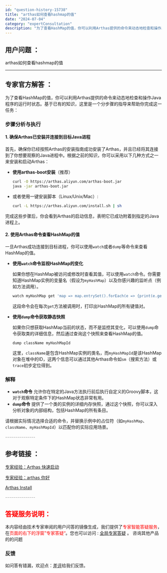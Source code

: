 ```yaml
---
id: "question-history-15738"
title: "arthas如何查看hashmap的值"
date: "2024-07-04"
category: "expertConsultation"
description: "为了查看HashMap的值，你可以利用Arthas提供的命令来动态地检查和操作Java程序的运行时状态。基于已有的知识，这里是一个分步骤的指导来帮助你完成这一任务：### 步骤分析与执行#### 1. 确保Arthas已安装并连接到目标Java进程首先，确保你已经按照Arthas的安装指南成功安装了"
---
```


## 用户问题 ：

arthas如何查看hashmap的值

---

## 专家官方解答 ：

为了查看HashMap的值，你可以利用Arthas提供的命令来动态地检查和操作Java程序的运行时状态。基于已有的知识，这里是一个分步骤的指导来帮助你完成这一任务：

### 步骤分析与执行

#### 1. 确保Arthas已安装并连接到目标Java进程

首先，确保你已经按照Arthas的安装指南成功安装了Arthas，并且已经将其连接到了你想要观察的Java进程中。根据之前的知识，你可以采用以下几种方式之一来安装和启动Arthas：

- **使用arthas-boot安装**（推荐）
  ```bash
  curl -O https://arthas.aliyun.com/arthas-boot.jar
  java -jar arthas-boot.jar
  ```
- 或者使用一键安装脚本（Linux/Unix/Mac）:
  ```bash
  curl -L https://arthas.aliyun.com/install.sh | sh
  ```

完成这些步骤后，你会看到Arthas的启动信息，表明它已成功附着到指定的Java进程上。

#### 2. 使用Arthas命令查看HashMap的值

一旦Arthas成功连接到目标进程，你可以使用`watch`或者`dump`等命令来查看HashMap的值。

- **使用`watch`命令监视HashMap的变化**

  如果你想在HashMap被访问或修改时查看其值，可以使用`watch`命令。你需要知道HashMap实例的变量名（假设为`myHashMap`）以及你感兴趣的监听点（例如方法调用）。

  ```bash
  watch myHashMap get 'map => map.entrySet().forEach(e => {print(e.getKey() + ": " + e.getValue());})'
  ```

  这段命令会在每次`get`方法被调用时，打印出HashMap的所有键值对。

- **使用`dump`命令获取静态快照**

  如果你只想获取HashMap当前的状态，而不是监控其变化，可以使用`dump`命令获取类的详细信息，然后通过查询这个快照来查看HashMap的值。

  ```bash
  dump className myHashMapId
  ```

  这里，`className`是包含HashMap实例的类名，而`myHashMapId`是该HashMap对象在堆中的ID，这两个信息可以通过其他Arthas命令如`sm`（搜索方法）或`trace`初步定位得到。

### 解释

- **`watch`命令** 允许你在特定的Java方法执行前后执行自定义的Groovy脚本，这对于观察特定条件下的HashMap状态非常有用。
- **`dump`命令** 提供了一个类的实例的详细内存快照，通过这个快照，你可以深入分析对象的内部结构，包括HashMap的所有条目。

请根据实际情况选择合适的命令，并替换示例中的占位符（如`myHashMap`、`className`、`myHashMapId`）以匹配你的实际应用场景。

<font color="#949494">---------------</font>

## 参考链接 ：

[专家经验：Arthas 快速启动](./user-question-history11440.md)

[专家经验：arthas 你好](./user-question-history11442.md)

[Arthas Install](../install-detail.md)

<font color="#949494">---------------</font>

## <font color="#FF0000">答疑服务说明：</font>

本内容经由技术专家审阅的用户问答的镜像生成，我们提供了<font color="#FF0000">专家智能答疑服务</font>，在<font color="#FF0000">页面的右下的浮窗”专家答疑“</font>。您也可以访问 : [全局专家答疑](https://answer.opensource.alibaba.com/docs/intro) 。 咨询其他产品的的问题

### 反馈

如问答有错漏，欢迎点：[差评](https://ai.nacos.io/user/feedbackByEnhancerGradePOJOID?enhancerGradePOJOId=16095)给我们反馈。
